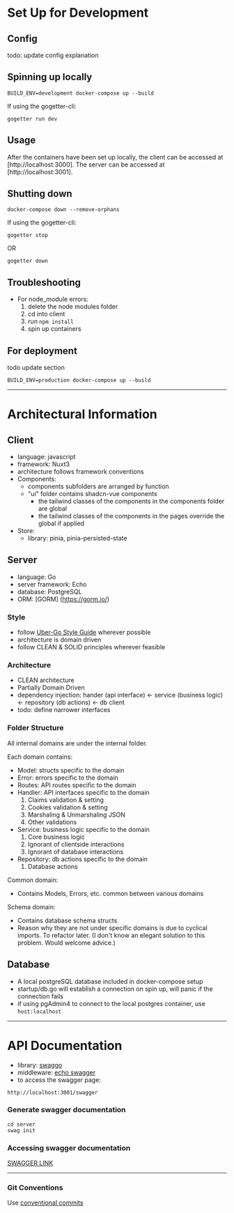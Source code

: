 # Set Up for Development

## Config

todo: update config explanation

## Spinning up locally

```
BUILD_ENV=development docker-compose up --build
```

If using the gogetter-cli:

```
gogetter run dev
```

## Usage

After the containers have been set up locally, the client can be accessed at [http://localhost:3000]. The server can be accessed at [http://localhost:3001].

## Shutting down

```
docker-compose down --remove-orphans
```

If using the gogetter-cli:

```
gogetter stop
```

OR

```
gogetter down
```

## Troubleshooting

- For node_module errors:
  1. delete the node modules folder
  2. cd into client
  3. run `npm install`
  4. spin up containers

## For deployment

todo update section

```
BUILD_ENV=production docker-compose up --build
```

---

# Architectural Information

## Client

- language: javascript
- framework: Nuxt3
- architecture follows framework conventions
- Components:
  - components subfolders are arranged by function
  - "ui" folder contains shadcn-vue components
    - the tailwind classes of the components in the components folder are global
    - the tailwind classes of the components in the pages override the global if applied
- Store:
  - library: pinia, pinia-persisted-state

## Server

- language: Go
- server framework: Echo
- database: PostgreSQL
- ORM: [GORM] (https://gorm.io/)

### Style

- follow [Uber-Go Style Guide](https://github.com/uber-go/guide) wherever possible
- architecture is domain driven
- follow CLEAN & SOLID principles wherever feasible

### Architecture

- CLEAN architecture
- Partially Domain Driven
- dependency injection: hander (api interface) <- service (business logic) <- repository (db actions) <- db client
- todo: define narrower interfaces

### Folder Structure

All internal domains are under the internal folder.

Each domain contains:

- Model: structs specific to the domain
- Error: errors specific to the domain
- Routes: API routes specific to the domain
- Handler: API interfaces specific to the domain
  1. Claims validation & setting
  2. Cookies validation & setting
  3. Marshaling & Unmarshaling JSON
  4. Other validations
- Service: business logic specific to the domain
  1. Core business logic
  2. Ignorant of clientside interactions
  3. Ignorant of database interactions
- Repository: db actions specific to the domain
  1. Database actions

Common domain:

- Contains Models, Errors, etc. common between various domains

Schema domain:

- Contains database schema structs
- Reason why they are not under specific domains is due to cyclical imports. To refactor later.
  (I don't know an elegant solution to this problem. Would welcome advice.)

## Database

- A local postgreSQL database included in docker-compose setup
- startup/db.go will establish a connection on spin up, will panic if the connection fails
- if using pgAdmin4 to connect to the local postgres container, use `host:localhost`

---

# API Documentation

- library: [swaggo](https://github.com/swaggo/swag)
- middleware: [echo swagger](https://github.com/swaggo/echo-swagger)
- to access the swagger page:

```
http://localhost:3001/swagger
```

### Generate swagger documentation

```
cd server
swag init
```

### Accessing swagger documentation

[SWAGGER LINK](http://localhost:3001/swagger/index.html)

---

### Git Conventions

Use [conventional commits](https://www.conventionalcommits.org/en/v1.0.0/#summary)
